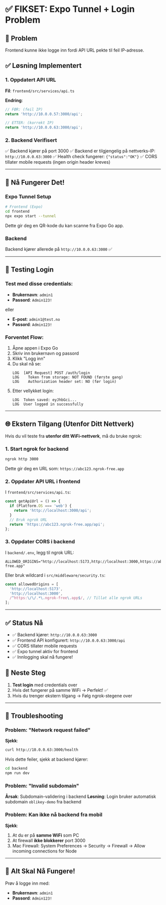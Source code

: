 # ✅ FIKSET: Expo Tunnel + Login Problem

## 🔧 Problem
Frontend kunne ikke logge inn fordi API URL pekte til feil IP-adresse.

## ✅ Løsning Implementert

### 1. Oppdatert API URL
**Fil**: `frontend/src/services/api.ts`

**Endring**:
```typescript
// FØR: (feil IP)
return 'http://10.0.0.57:3000/api';

// ETTER: (korrekt IP)
return 'http://10.0.0.63:3000/api';
```

### 2. Backend Verifisert
✅ Backend kjører på port 3000
✅ Backend er tilgjengelig på nettverks-IP: `http://10.0.0.63:3000`
✅ Health check fungerer: `{"status":"OK"}`
✅ CORS tillater mobile requests (ingen origin header kreves)

---

## 🚀 Nå Fungerer Det!

### Expo Tunnel Setup
```bash
# Frontend (Expo)
cd frontend
npx expo start --tunnel
```

Dette gir deg en QR-kode du kan scanne fra Expo Go app.

### Backend
Backend kjører allerede på `http://10.0.0.63:3000` ✅

---

## 📱 Testing Login

### Test med disse credentials:
- **Brukernavn**: `admin1`
- **Passord**: `Admin123!`

eller

- **E-post**: `admin1@test.no`
- **Passord**: `Admin123!`

### Forventet Flow:
1. Åpne appen i Expo Go
2. Skriv inn brukernavn og passord
3. Klikk "Logg inn"
4. Du skal nå se:
   ```
   LOG  [API Request] POST /auth/login
   LOG    Token from storage: NOT FOUND (første gang)
   LOG    Authorization header set: NO (før login)
   ```
5. Etter vellykket login:
   ```
   LOG  Token saved: eyJhbGci...
   LOG  User logged in successfully
   ```

---

## 🌐 Ekstern Tilgang (Utenfor Ditt Nettverk)

Hvis du vil teste fra **utenfor ditt WiFi-nettverk**, må du bruke ngrok:

### 1. Start ngrok for backend
```bash
ngrok http 3000
```

Dette gir deg en URL som: `https://abc123.ngrok-free.app`

### 2. Oppdater API URL i frontend
I `frontend/src/services/api.ts`:

```typescript
const getApiUrl = () => {
  if (Platform.OS === 'web') {
    return 'http://localhost:3000/api';
  }
  // Bruk ngrok URL
  return 'https://abc123.ngrok-free.app/api';
};
```

### 3. Oppdater CORS i backend
I `backend/.env`, legg til ngrok URL:
```
ALLOWED_ORIGINS="http://localhost:5173,http://localhost:3000,https://abc123.ngrok-free.app"
```

Eller bruk wildcard i `src/middleware/security.ts`:
```typescript
const allowedOrigins = [
  'http://localhost:5173',
  'http://localhost:3000',
  /^https:\/\/.*\.ngrok-free\.app$/, // Tillat alle ngrok URLs
];
```

---

## ✅ Status Nå

- ✅ Backend kjører: `http://10.0.0.63:3000`
- ✅ Frontend API konfigurert: `http://10.0.0.63:3000/api`
- ✅ CORS tillater mobile requests
- ✅ Expo tunnel aktiv for frontend
- ✅ Innlogging skal nå fungere!

## 📝 Neste Steg

1. **Test login** med credentials over
2. Hvis det fungerer på samme WiFi → Perfekt! ✅
3. Hvis du trenger ekstern tilgang → Følg ngrok-stegene over

---

## 🐛 Troubleshooting

### Problem: "Network request failed"
**Sjekk**:
```bash
curl http://10.0.0.63:3000/health
```

Hvis dette feiler, sjekk at backend kjører:
```bash
cd backend
npm run dev
```

### Problem: "Invalid subdomain"
**Årsak**: Subdomain-validering i backend
**Løsning**: Login bruker automatisk subdomain `oblikey-demo` fra backend

### Problem: Kan ikke nå backend fra mobil
**Sjekk**:
1. At du er på **samme WiFi** som PC
2. At firewall **ikke blokkerer** port 3000
3. Mac Firewall: System Preferences → Security → Firewall → Allow incoming connections for Node

---

## 🎉 Alt Skal Nå Fungere!

Prøv å logge inn med:
- **Brukernavn**: `admin1`
- **Passord**: `Admin123!`
